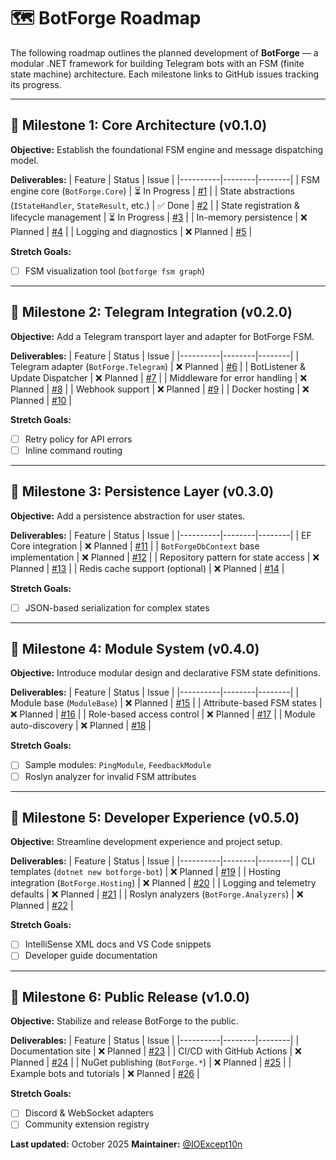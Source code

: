 # 🗺️ BotForge Roadmap

The following roadmap outlines the planned development of **BotForge** — a modular .NET framework for building Telegram bots with an FSM (finite state machine) architecture.
Each milestone links to GitHub issues tracking its progress.

---

## 🧩 Milestone 1: Core Architecture (v0.1.0)

**Objective:** Establish the foundational FSM engine and message dispatching model.

**Deliverables:**
| Feature | Status | Issue |
|----------|--------|--------|
| FSM engine core (`BotForge.Core`) | ⏳ In Progress | [#1](../../issues/1) |
| State abstractions (`IStateHandler`, `StateResult`, etc.) | ✅ Done | [#2](../../issues/2) |
| State registration & lifecycle management | ⏳ In Progress | [#3](../../issues/3) |
| In-memory persistence | ❌ Planned | [#4](../../issues/4) |
| Logging and diagnostics | ❌ Planned | [#5](../../issues/5) |

**Stretch Goals:**
- [ ] FSM visualization tool (`botforge fsm graph`)

---

## 💬 Milestone 2: Telegram Integration (v0.2.0)

**Objective:** Add a Telegram transport layer and adapter for BotForge FSM.

**Deliverables:**
| Feature | Status | Issue |
|----------|--------|--------|
| Telegram adapter (`BotForge.Telegram`) | ❌ Planned | [#6](../../issues/6) |
| BotListener & Update Dispatcher | ❌ Planned | [#7](../../issues/7) |
| Middleware for error handling | ❌ Planned | [#8](../../issues/8) |
| Webhook support | ❌ Planned | [#9](../../issues/9) |
| Docker hosting | ❌ Planned | [#10](../../issues/10) |

**Stretch Goals:**
- [ ] Retry policy for API errors
- [ ] Inline command routing

---

## 🧱 Milestone 3: Persistence Layer (v0.3.0)

**Objective:** Add a persistence abstraction for user states.

**Deliverables:**
| Feature | Status | Issue |
|----------|--------|--------|
| EF Core integration | ❌ Planned | [#11](../../issues/11) |
| `BotForgeDbContext` base implementation | ❌ Planned | [#12](../../issues/12) |
| Repository pattern for state access | ❌ Planned | [#13](../../issues/13) |
| Redis cache support (optional) | ❌ Planned | [#14](../../issues/14) |

**Stretch Goals:**
- [ ] JSON-based serialization for complex states

---

## 🧩 Milestone 4: Module System (v0.4.0)

**Objective:** Introduce modular design and declarative FSM state definitions.

**Deliverables:**
| Feature | Status | Issue |
|----------|--------|--------|
| Module base (`ModuleBase`) | ❌ Planned | [#15](../../issues/15) |
| Attribute-based FSM states | ❌ Planned | [#16](../../issues/16) |
| Role-based access control | ❌ Planned | [#17](../../issues/17) |
| Module auto-discovery | ❌ Planned | [#18](../../issues/18) |

**Stretch Goals:**
- [ ] Sample modules: `PingModule`, `FeedbackModule`
- [ ] Roslyn analyzer for invalid FSM attributes

---

## 🧩 Milestone 5: Developer Experience (v0.5.0)

**Objective:** Streamline development experience and project setup.

**Deliverables:**
| Feature | Status | Issue |
|----------|--------|--------|
| CLI templates (`dotnet new botforge-bot`) | ❌ Planned | [#19](../../issues/19) |
| Hosting integration (`BotForge.Hosting`) | ❌ Planned | [#20](../../issues/20) |
| Logging and telemetry defaults | ❌ Planned | [#21](../../issues/21) |
| Roslyn analyzers (`BotForge.Analyzers`) | ❌ Planned | [#22](../../issues/22) |

**Stretch Goals:**
- [ ] IntelliSense XML docs and VS Code snippets
- [ ] Developer guide documentation

---

## 🚀 Milestone 6: Public Release (v1.0.0)

**Objective:** Stabilize and release BotForge to the public.

**Deliverables:**
| Feature | Status | Issue |
|----------|--------|--------|
| Documentation site | ❌ Planned | [#23](../../issues/23) |
| CI/CD with GitHub Actions | ❌ Planned | [#24](../../issues/24) |
| NuGet publishing (`BotForge.*`) | ❌ Planned | [#25](../../issues/25) |
| Example bots and tutorials | ❌ Planned | [#26](../../issues/26) |

**Stretch Goals:**
- [ ] Discord & WebSocket adapters
- [ ] Community extension registry

**Last updated:** October 2025
**Maintainer:** [@IOExcept10n](https://github.com/IOExcept10n)
